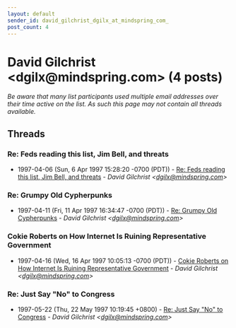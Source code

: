 ```yaml
---
layout: default
sender_id: david_gilchrist_dgilx_at_mindspring_com_
post_count: 4
---
```


# David Gilchrist <dgilx<span>@</span>mindspring.com> (4 posts)

_Be aware that many list participants used multiple email addresses over their time active on the list. As such this page may not contain all threads available._

## Threads

### Re: Feds reading this list, Jim Bell, and threats
+ 1997-04-06 (Sun, 6 Apr 1997 15:28:20 -0700 (PDT)) - [Re: Feds reading this list, Jim Bell, and threats](/archive/1997/04/deae0ae8e3f60bba1063faaba1e6d4fb5fa77587389b0315744f25d353ec4508) - _David Gilchrist \<dgilx@mindspring.com\>_

### Re: Grumpy Old Cypherpunks
+ 1997-04-11 (Fri, 11 Apr 1997 16:34:47 -0700 (PDT)) - [Re: Grumpy Old Cypherpunks](/archive/1997/04/1a5debb5ccdb95391a631e0eb5fbfc20846a8c0b147375e72616a47c8afbf496) - _David Gilchrist \<dgilx@mindspring.com\>_

### Cokie Roberts on How Internet Is Ruining Representative Government
+ 1997-04-16 (Wed, 16 Apr 1997 10:05:13 -0700 (PDT)) - [Cokie Roberts on How Internet Is Ruining Representative Government](/archive/1997/04/e2d0f4cf7122cd654fb1a58ab6acf93a8e025b17393d7b8085fa7d730c56d324) - _David Gilchrist \<dgilx@mindspring.com\>_

### Re: Just Say "No" to Congress
+ 1997-05-22 (Thu, 22 May 1997 10:19:45 +0800) - [Re: Just Say "No" to Congress](/archive/1997/05/8d63a9bf3ed2285436d70c77b5a2c992c55a1bc985dc33bf12546ae63194a0f6) - _David Gilchrist \<dgilx@mindspring.com\>_


